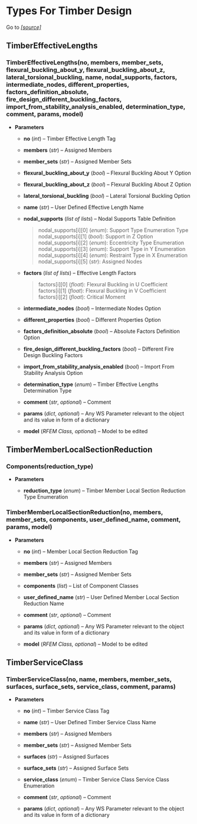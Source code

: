# Types For Timber Design

Go to *[[source]](https://github.com/Dlubal-Software/RFEM_Python_Client/tree/main/RFEM/TypesForTimberDesign)*


## TimberEffectiveLengths


### TimberEffectiveLengths(no, members, member_sets, flexural_buckling_about_y, flexural_buckling_about_z, lateral_torsional_buckling, name, nodal_supports, factors, intermediate_nodes, different_properties, factors_definition_absolute, fire_design_different_buckling_factors, import_from_stability_analysis_enabled, determination_type, comment, params, model)

* **Parameters**

    
    * **no** (*int*) – Timber Effective Length Tag


    * **members** (*str*) – Assigned Members


    * **member_sets** (*str*) – Assigned Member Sets


    * **flexural_buckling_about_y** (*bool*) – Flexural Buckling About Y Option


    * **flexural_buckling_about_z** (*bool*) – Flexural Buckling About Z Option


    * **lateral_torsional_buckling** (*bool*) – Lateral Torsional Buckling Option


    * **name** (*str*) – User Defined Effective Length Name


    * **nodal_supports** (*list of lists*) – Nodal Supports Table Definition

        > nodal_supports[i][0] (*enum*): Support Type Enumeration Type    
        nodal_supports[i][1] (*bool*): Support in Z Option    
        nodal_supports[i][2] (*enum*): Eccentricity Type Enumeration    
        nodal_supports[i][3] (*enum*): Support Type in Y Enumeration    
        nodal_supports[i][4] (*enum*): Restraint Type in X Enumeration      
        nodal_supports[i][5] (*str*): Assigned Nodes     


    * **factors** (*list of lists*) – Effective Length Factors

        > factors[i][0] (*float*): Flexural Buckling in U Coefficient     
        factors[i][1] (*float*): Flexural Buckling in V Coefficient     
        factors[i][2] (*float*): Critical Moment     


    * **intermediate_nodes** (*bool*) – Intermediate Nodes Option


    * **different_properties** (*bool*) – Different Properties Option


    * **factors_definition_absolute** (*bool*) – Absolute Factors Definition Option


    * **fire_design_different_buckling_factors** (*bool*) – Different Fire Design Buckling Factors


    * **import_from_stability_analysis_enabled** (*bool*) – Import From Stability Analysis Option


    * **determination_type** (*enum*) – Timber Effective Lengths Determination Type


    * **comment** (*str*, *optional*) – Comment


    * **params** (*dict*, *optional*) – Any WS Parameter relevant to the object and its value in form of a dictionary


    * **model** (*RFEM Class, optional*) – Model to be edited



## TimberMemberLocalSectionReduction


### Components(reduction_type)

* **Parameters**

    
    * **reduction_type** (*enum*) – Timber Member Local Section Reduction Type Enumeration



### TimberMemberLocalSectionReduction(no, members, member_sets, components, user_defined_name, comment, params, model)

* **Parameters**

    
    * **no** (*int*) – Member Local Section Reduction Tag


    * **members** (*str*) – Assigned Members


    * **member_sets** (*str*) – Assigned Member Sets


    * **components** (*list*) – List of Component Classes


    * **user_defined_name** (*str*) – User Defined Member Local Section Reduction Name


    * **comment** (*str*, *optional*) – Comment


    * **params** (*dict*, *optional*) – Any WS Parameter relevant to the object and its value in form of a dictionary


    * **model** (*RFEM Class, optional*) – Model to be edited



## TimberServiceClass


### TimberServiceClass(no, name, members, member_sets, surfaces, surface_sets, service_class, comment, params)

* **Parameters**

    
    * **no** (*int*) – Timber Service Class Tag


    * **name** (*str*) – User Defined Timber Service Class Name


    * **members** (*str*) – Assigned Members


    * **member_sets** (*str*) – Assigned Member Sets


    * **surfaces** (*str*) – Assigned Surfaces


    * **surface_sets** (*str*) – Assigned Surface Sets


    * **service_class** (*enum*) – Timber Service Class Service Class Enumeration


    * **comment** (*str*, *optional*) – Comment


    * **params** (*dict*, *optional*) – Any WS Parameter relevant to the object and its value in form of a dictionary

